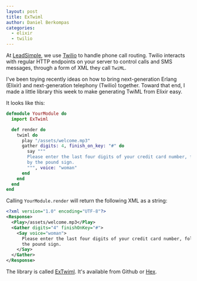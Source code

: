 ```yaml
---
layout: post
title: ExTwiml
author: Daniel Berkompas
categories: 
  - elixir
  - twilio
---
```


At [LeadSimple](http://leadsimple.com), we use [Twilio](http://twilio.com) to
handle phone call routing. Twilio interacts with regular HTTP endpoints on your
server to control calls and SMS messages, through a form of XML they call `TwiML`.

I've been toying recently ideas on how to bring next-generation Erlang (Elixir) 
and next-generation telephony (Twilio) together. Toward that end, I made a
little library this week to make generating TwiML from Elixir easy.

It looks like this:

```elixir
defmodule YourModule do
  import ExTwiml

  def render do
    twiml do
      play "/assets/welcome.mp3"
      gather digits: 4, finish_on_key: "#" do
        say """
        Please enter the last four digits of your credit card number, followed 
        by the pound sign.
        """, voice: "woman"
      end
    end
  end
end
```

Calling `YourModule.render` will return the following XML as a string:

```xml
<?xml version="1.0" encoding="UTF-8"?>
<Response>
  <Play>/assets/welcome.mp3</Play>
  <Gather digits="4" finishOnKey="#">
    <Say voice="woman">
      Please enter the last four digits of your credit card number, followed by
      the pound sign.
    </Say>
  </Gather>
</Response>
```

The library is called [ExTwiml](https://github.com/danielberkompas/ex_twiml).
It's available from Github or [Hex](https://hex.pm/packages/ex_twiml).
